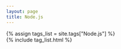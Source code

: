 ```yaml
---
layout: page
title: Node.js
---
```


{% assign tags_list = site.tags["Node.js"] %}  
{% include tag_list.html %}

